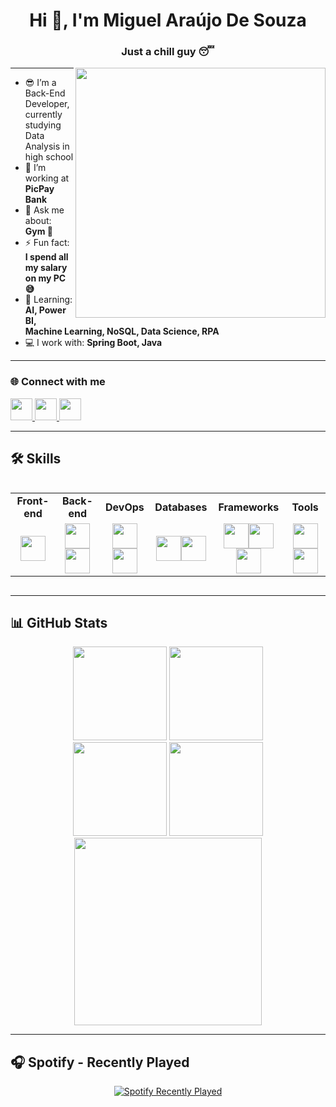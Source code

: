 <h1 align="center">Hi 👋, I'm Miguel Araújo De Souza</h1>
<h3 align="center">Just a chill guy 😴</h3>


<img height="400" align="right" src="https://i.pinimg.com/736x/5d/0e/78/5d0e784f6ae3577c971b0a930cde4011.jpg" />


---

- 😎 I’m a Back-End Developer, currently studying Data Analysis in high school  
- 🔭 I’m working at **PicPay Bank**  
- 💬 Ask me about: **Gym 🦾**  
- ⚡ Fun fact: **I spend all my salary on my PC 😅**  
- 🌱 Learning: **AI, Power BI, Machine Learning, NoSQL, Data Science, RPA**  
- 💻 I work with: **Spring Boot, Java**

---

### 🌐 Connect with me

<p align="left">
  <a href="https://instagram.com/gueguelas" target="_blank">
    <img src="https://img.shields.io/static/v1?message=Instagram&logo=instagram&label=&color=E4405F&logoColor=white&style=for-the-badge" height="35" />
  </a>
  <a href="mailto:miguel.araujo.souza.08@gmail.com" target="_blank">
    <img src="https://img.shields.io/static/v1?message=Gmail&logo=gmail&label=&color=D14836&logoColor=white&style=for-the-badge" height="35" />
  </a>
  <a href="https://linkedin.com/in/miguel-araujo-41761b32b/" target="_blank">
    <img src="https://img.shields.io/static/v1?message=LinkedIn&logo=linkedin&label=&color=0077B5&logoColor=white&style=for-the-badge" height="35" />
  </a>
</p>

---

## 🛠️ Skills
<div align="center" style="display: flex; flex-wrap: wrap; justify-content: space-around; gap: 2rem;">
  
<table>
<tr>
<td align="center"><b>Front-end</b></td>
<td align="center"><b>Back-end</b></td>
<td align="center"><b>DevOps</b></td>
<td align="center"><b>Databases</b></td>
<td align="center"><b>Frameworks</b></td>
<td align="center"><b>Tools</b></td>
</tr>
<tr>
<td align="center"><img src="https://skillicons.dev/icons?i=html,css,js" height="40"/></td>
<td align="center"><img src="https://skillicons.dev/icons?i=java,py" height="40"/><img src="https://cdn.jsdelivr.net/gh/devicons/devicon/icons/go/go-original.svg" height="40"/></td>
<td align="center"><img src="https://skillicons.dev/icons?i=aws,git,github,docker,kubernetes,linux" height="40"/><img src="https://cdn.jsdelivr.net/gh/devicons/devicon/icons/argocd/argocd-original.svg" height="40"/></td>
<td align="center"><img src="https://skillicons.dev/icons?i=mongodb,mysql,postgres,sqlite" height="40"/><img src="https://cdn.jsdelivr.net/gh/devicons/devicon/icons/oracle/oracle-original.svg" height="40"/></td>
<td align="center"><img src="https://skillicons.dev/icons?i=spring,express,fastapi,nestjs,nodejs,flask,azure" height="40"/><img src="https://cdn.simpleicons.org/numpy/013243" height="40"/><img src="https://cdn.simpleicons.org/pandas/150458" height="40"/></td>
<td align="center"><img src="https://cdn.jsdelivr.net/gh/devicons/devicon/icons/jetbrains/jetbrains-original.svg" height="40"/><img src="https://skillicons.dev/icons?i=postman,figma" height="40"/></td>
</tr>
</table>

</div>

---

## 📊 GitHub Stats

<div align="center">
  <img src="https://github-readme-stats.vercel.app/api?username=MiguelAraujoDeSouza&show_icons=true&theme=radical" height="150" />
  <img src="https://github-readme-stats.vercel.app/api/top-langs/?username=MiguelAraujoDeSouza&layout=compact&theme=radical" height="150" />
</div>

<div align="center">
  <img src="https://streak-stats.demolab.com?user=MiguelAraujoDeSouza&theme=radical&hide_border=false" height="150" />
  <img src="https://github-profile-trophy.vercel.app/?username=MiguelAraujoDeSouza&theme=dracula&margin-w=10&margin-h=10" height="150" />
</div>

<div align="center">
  <img src="https://github-readme-activity-graph.vercel.app/graph?username=MiguelAraujoDeSouza&theme=redical&area=true" height="300" />
</div>

---

## 🎧 Spotify - Recently Played

<div align="center">
  <a href="https://open.spotify.com/user/d8yqbwmbh7pg21put2p17mnbv">
    <img src="https://spotify-recently-played-readme.vercel.app/api?user=d8yqbwmbh7pg21put2p17mnbv&count=3&unique=true" alt="Spotify Recently Played" />
  </a>
</div>
